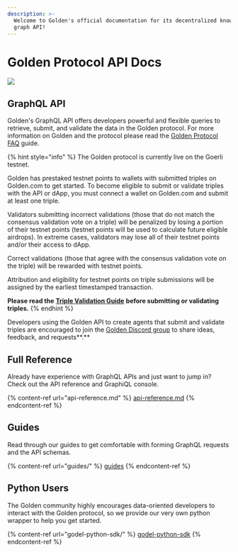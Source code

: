 ```yaml
---
description: >-
  Welcome to Golden's official documentation for its decentralized knowledge
  graph API!
---
```


# Golden Protocol API Docs

![](../.gitbook/assets/golden\_api\_docs.png)

## GraphQL API

Golden's GraphQL API offers developers powerful and flexible queries to retrieve, submit, and validate the data in the Golden protocol. For more information on Golden and the protocol please read the [Golden Protocol FAQ](https://www.notion.so/goldenhq/Golden-Protocol-FAQ-78ae2357b9af44aeaa655cb1b1966ee4) guide.

{% hint style="info" %}
The Golden protocol is currently live on the Goerli testnet.

Golden has prestaked testnet points to wallets with submitted triples on Golden.com to get started. To become eligible to submit or validate triples with the API or dApp, you must connect a wallet on Golden.com and submit at least one triple.

Validators submitting incorrect validations (those that do not match the consensus validation vote on a triple) will be penalized by losing a portion of their testnet points (testnet points will be used to calculate future eligible airdrops). In extreme cases, validators may lose all of their testnet points and/or their access to dApp.

Correct validations (those that agree with the consensus validation vote on the triple) will be rewarded with testnet points.

Attribution and eligibility for testnet points on triple submissions will be assigned by the earliest timestamped transaction.

**Please read the** [**Triple Validation Guide**](https://www.notion.so/goldenhq/Triple-Validation-Guide-84ec0a78cfe941b9876007cccca61b31) **before submitting or validating triples.**
{% endhint %}

Developers using the Golden API to create agents that submit and validate triples are encouraged to join the [Golden Discord group](https://discord.gg/golden-protocol) to share ideas, feedback, and requests\*\*.\*\*

## Full Reference

Already have experience with GraphQL APIs and just want to jump in? Check out the API reference and GraphiQL console.

{% content-ref url="api-reference.md" %}
[api-reference.md](api-reference.md)
{% endcontent-ref %}

## Guides

Read through our guides to get comfortable with forming GraphQL requests and the API schemas.

{% content-ref url="guides/" %}
[guides](guides/)
{% endcontent-ref %}

## Python Users

The Golden community highly encourages data-oriented developers to interact with the Golden protocol, so we provide our very own python wrapper to help you get started.

{% content-ref url="godel-python-sdk/" %}
[godel-python-sdk](godel-python-sdk/)
{% endcontent-ref %}
